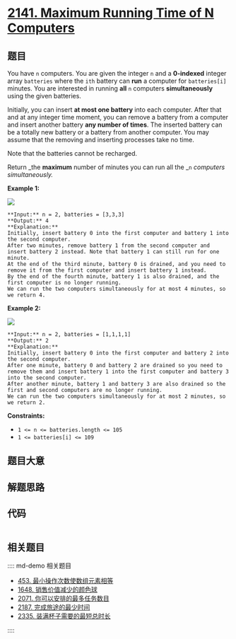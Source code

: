# [2141. Maximum Running Time of N Computers](https://leetcode.com/problems/maximum-running-time-of-n-computers)

## 题目

You have `n` computers. You are given the integer `n` and a **0-indexed**
integer array `batteries` where the `ith` battery can **run** a computer for
`batteries[i]` minutes. You are interested in running **all** `n` computers
**simultaneously** using the given batteries.

Initially, you can insert **at most one battery** into each computer. After
that and at any integer time moment, you can remove a battery from a computer
and insert another battery **any number of times**. The inserted battery can
be a totally new battery or a battery from another computer. You may assume
that the removing and inserting processes take no time.

Note that the batteries cannot be recharged.

Return _the **maximum** number of minutes you can run all the _`n` _computers
simultaneously._



**Example 1:**

![](https://assets.leetcode.com/uploads/2022/01/06/example1-fit.png)

    
    
    **Input:** n = 2, batteries = [3,3,3]
    **Output:** 4
    **Explanation:** 
    Initially, insert battery 0 into the first computer and battery 1 into the second computer.
    After two minutes, remove battery 1 from the second computer and insert battery 2 instead. Note that battery 1 can still run for one minute.
    At the end of the third minute, battery 0 is drained, and you need to remove it from the first computer and insert battery 1 instead.
    By the end of the fourth minute, battery 1 is also drained, and the first computer is no longer running.
    We can run the two computers simultaneously for at most 4 minutes, so we return 4.
    
    

**Example 2:**

![](https://assets.leetcode.com/uploads/2022/01/06/example2.png)

    
    
    **Input:** n = 2, batteries = [1,1,1,1]
    **Output:** 2
    **Explanation:** 
    Initially, insert battery 0 into the first computer and battery 2 into the second computer. 
    After one minute, battery 0 and battery 2 are drained so you need to remove them and insert battery 1 into the first computer and battery 3 into the second computer. 
    After another minute, battery 1 and battery 3 are also drained so the first and second computers are no longer running.
    We can run the two computers simultaneously for at most 2 minutes, so we return 2.
    



**Constraints:**

  * `1 <= n <= batteries.length <= 105`
  * `1 <= batteries[i] <= 109`


## 题目大意

## 解题思路

## 代码

```javascript

```

## 相关题目

:::: md-demo 相关题目
- [453. 最小操作次数使数组元素相等](https://leetcode.com/problems/minimum-moves-to-equal-array-elements)
- [1648. 销售价值减少的颜色球](https://leetcode.com/problems/sell-diminishing-valued-colored-balls)
- [2071. 你可以安排的最多任务数目](https://leetcode.com/problems/maximum-number-of-tasks-you-can-assign)
- [2187. 完成旅途的最少时间](https://leetcode.com/problems/minimum-time-to-complete-trips)
- [2335. 装满杯子需要的最短总时长](https://leetcode.com/problems/minimum-amount-of-time-to-fill-cups)

::::
